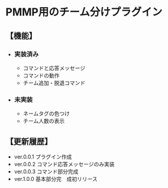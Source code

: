 # PMMP用のチーム分けプラグイン

## 【機能】  

* ### 実装済み  
  * コマンドと応答メッセージ
  * コマンドの動作
  * チーム追加・脱退コマンド

* ### 未実装  
  * ネームタグの色つけ
  * チーム人数の表示


## 【更新履歴】  
* ver.0.0.1 プラグイン作成
* ver.0.0.2 コマンド応答メッセージのみ実装
* ver.0.0.3 コマンド部分完成
* ver.1.0.0 基本部分完　成初リリース
